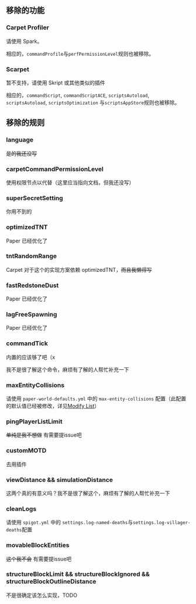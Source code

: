 ## 移除的功能

### Carpet Profiler

请使用 Spark。

相应的，`commandProfile`与`perfPermissionLevel`规则也被移除。

### Scarpet

暂不支持，请使用 Skript 或其他类似的插件

相应的，`commandScript`, `commandScriptACE`, `scriptsAutoload`, `scriptsAutoload`, `scriptsOptimization`
与`scriptsAppStore`规则也被移除。

## 移除的规则

### language

~~是的我还没写~~

### carpetCommandPermissionLevel

使用权限节点以代替（这里应当指向文档，但我还没写）

### superSecretSetting

你用不到的

### optimizedTNT

Paper 已经优化了

### tntRandomRange

Carpet 对于这个的实现方案依赖 optimizedTNT，~~而且我懒得写~~

### fastRedstoneDust

Paper 已经优化了

### lagFreeSpawning

Paper 已经优化了

### commandTick

内置的应该够了吧（x

我不是很了解这个命令，麻烦有了解的人帮忙补充一下

### maxEntityCollisions

请使用 `paper-world-defaults.yml` 中的 `max-entity-collisions`
配置（此配置的默认值已经被修改，详见[Modify List](./DefaultModifiedConfigList)）

### pingPlayerListLimit

~~单纯是我不想做~~ 有需要提issue吧

### customMOTD

去用插件

### viewDistance && simulationDistance

这两个真的有意义吗？我不是很了解这个，麻烦有了解的人帮忙补充一下

### cleanLogs

请使用 `spigot.yml` 中的 `settings.log-named-deaths`与`settings.log-villager-deaths`配置

### movableBlockEntities

~~这个我不会~~ 有需要提issue吧

### structureBlockLimit && structureBlockIgnored && structureBlockOutlineDistance

不是很确定该怎么实现，TODO
